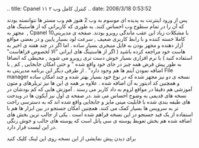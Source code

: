 .. title: Cpanel ۱۱ کنترل کامل وب ۲ .. date: 2008/3/18 0:53:52

پس از ورود اینترنت به پدیده ای موسوم به وب 2 هنوز هم وب مستر ها نتوانسته
بودند که آن را در تمام سطوح وب احساس کنند. به طوری که کاربرانی که از
هاستینگ های مجهز به  , Cpanel 10با مشکلات زیاد این عقب ماندگی روبرو
بودند. صفحه ی مدیریتی کاملا خسته کننده و با رابط کاربری ضعیف , سرعت لود
بسیار پایین و در بعضی مواقع آزار دهنده و مجهز بودن به فایل منیجری بسیار
ساده . اما اگر در چند هفته ی اخیر به هاست خود مراجعه کرده باشید ( اگر از
هاستینگ های ایرانی "الا لخصوص فراهاست" استفاده کنید ) با نرم افزاری
بسیار خوش دست تری روبرو می شوید , محیطی که انصافا به طور پیش فرض همه چیز
در جای خود واقع شده " و حتی امکان جابجایی , کم , یا اضافه نمودن آیتم ها
هم وجود دارد" . از طرفی دیگر این برنامه مدیریتی به File manager نسخه ی
دو نیز مجهز شده که در نوع خود بسیار بهتر شده و چند امکان ساده و همچنین
کد ادیتور به آن اضافه شده . علاوه بر همه ی این ها نیز تریلرهای و متون
آموزشی هم دقیقا در مواقع لزوم به داد کاربر می رسند . آموزش هایی که کم
بودشان در نسخه های قدیمی به وضوح احساس می شد .در صفحه ی اول نیز آیکون ها
در ویدجت های طبقه بندی شده با قابلیت مینی مایز و جابجایی واقع شده اند که
به دسترسی راحت تر به سرویس ها بسیار کمک می کنند. همچنین امکان جستجو در
بین ابزار ها هم با استفاده از یک فید جستجو در این نسخه فراهم شده است .
یکی از جالب ترین بخش های اضافه شده هم بخش تعویظ پوسته ی سی پانل است که
پوسته های جالب و خوش رنگی در این لیست قرار دارد.

برای دیدن پیش نمایشی از این نسخه روی این لینک کلیک کنید

